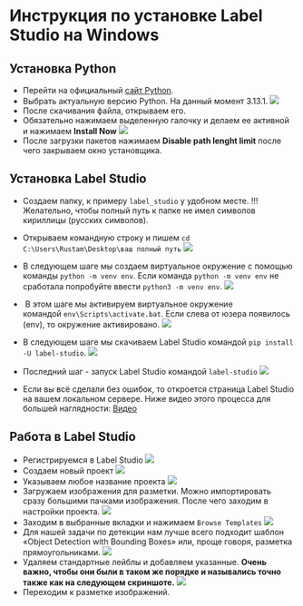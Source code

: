 # Инструкция по установке Label Studio на Windows

## Установка Python

- Перейти на официальный [сайт Python](https://www.python.org/downloads/windows/).
- Выбрать актуальную версию Python. На данный момент 3.13.1.
![](https://i.postimg.cc/3RPJPyXp/photo-2025-01-20-10-24-40.jpg)
- После скачивания файла, открываем его.
- Обязательно нажимаем выделенную галочку и делаем ее активной и нажимаем **Install Now**
![](https://i.postimg.cc/Y06kZdqK/photo-2025-01-20-10-24-35.jpg)
- После загрузки пакетов нажимаем **Disable path lenght limit** после чего закрываем окно установщика.

## Установка Label Studio
- Создаем папку, к примеру `label_studio` у удобном месте. !!!Желательно, чтобы полный путь к папке не имел символов кириллицы (русских символов).
- Открываем командную строку и пишем `cd C:\Users\Rustam\Desktop\ваш полный путь`
![](https://habrastorage.org/r/w1560/getpro/habr/upload_files/2a8/c63/d53/2a8c63d53ddd9f1b416a453edb4967a5.png)

- В следующем шаге мы создаем виртуальное окружение с помощью команды `python -m venv env`. Если команда `python -m venv env` не сработала попробуйте ввести `python3 -m venv env`.
![](https://habrastorage.org/getpro/habr/upload_files/a16/0ac/169/a160ac169124ba3784b900e5f9a96aa8.png)

-  В этом шаге мы активируем виртуальное окружение командой `env\Scripts\activate.bat`. Если слева от юзера появилось (env), то окружение активировано.
![](https://habrastorage.org/getpro/habr/upload_files/dc9/1ab/800/dc91ab80086e85b97ae42100bbb55133.png)

- В следующем шаге мы скачиваем Label Studio командой `pip install -U label-studio`.
![](https://habrastorage.org/r/w1560/getpro/habr/upload_files/b00/a7f/0a2/b00a7f0a22fbd46e978746a8bbb31144.png)

- Последний шаг - запуск Label Studio командой `label-studio`
![](https://habrastorage.org/r/w1560/getpro/habr/upload_files/7f7/129/c13/7f7129c13233c16552b108334ab94049.png)

- Если вы всё сделали без ошибок, то откроется страница Label Studio на вашем локальном сервере. Ниже видео этого процесса для большей наглядности:
[Видео](https://disk.yandex.ru/i/9k3JsdqGVVCuXQ)

## Работа в Label Studio
- Регистрируемся в Label Studio
![](https://i.postimg.cc/WpdvQ61J/2025-01-20-11-22-22.png)
- Создаем новый проект
![](https://i.postimg.cc/L5L0msWG/2025-01-20-11-25-16.png)
- Указываем любое название проекта 
![](https://i.postimg.cc/rsXQZkpj/2025-01-20-11-27-06.png)
- Загружаем изображения для разметки. Можно импортировать сразу большими пачками изображения. После чего заходим в настройки проекта.
![](https://i.postimg.cc/Gh9HgsZM/2025-01-20-11-31-12.png)
- Заходим в выбранные вкладки и нажимаем `Browse Templates`
![](https://i.postimg.cc/ZRV5VTjt/2025-01-20-11-33-26.png)
- Для нашей задачи по детекции нам лучше всего подходит шаблон «Object Detection with Bounding Boxes» или, проще говоря, разметка прямоугольниками.
![](https://i.postimg.cc/7PRx6tWV/2025-01-20-11-34-46.png)
- Удаляем стандартные лейблы и добавляем указанные. **Очень важно, чтобы они были в таком же порядке и назывались точно также как на следующем скриншоте.**
![](https://i.postimg.cc/L5P6Rz2R/2025-01-20-11-36-56.png)
- Переходим к разметке изображений. 
